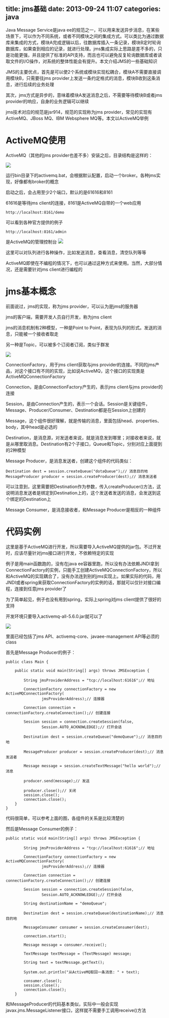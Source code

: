 title: jms基础
date: 2013-09-24 11:07
categories: java 
---
Java Message Service是java ee的规范之一，可以用来发送异步消息，在某些场景下，可以作为不同系统，或者不同模块之间的集成方式。可以类比为通过数据库来集成的方式，模块A完成逻辑以后，往数据库插入一条记录，模块B定时轮询数据库，如果查到相应的记录，就进行处理。jms集成实际上思路是差不多的，只是功能更强，并且提供了标准的API支持，而且也可以避免反复轮询数据库或者读取文件的I/O操作，对系统的整体性能会有提升。本文介绍JMS的一些基础知识
<!--more-->

JMS的主要优点，首先是可以使2个系统或模块实现松耦合，模块A不需要直接调用模块B，只需要往jms provider上发送一条约定格式的消息，模块B收到这条消息，进行后续的业务处理 

其次，jms方式是异步的，意味着模块A发送消息之后，不需要等待模块B或者jms provider的响应，自身的业务逻辑可以继续 

jms技术对应的规范是jsr914，规范的实现称为jms provider，常见的实现有ActiveMQ、JBoss MQ、IBM Websphere MQ等。本文以ActiveMQ举例 

# ActiveMQ使用 

ActiveMQ（其他的jms provider也差不多）安装之后，目录结构是这样的： 

![](http://dl.iteye.com/upload/attachment/0072/1309/c312bba4-1628-3e22-95d3-3da1843b391c.png)

运行bin目录下的activemq.bat，会根据默认配置，启动一个broker。各种jms实现，好像都有broker的概念 

启动之后，会占用至少2个端口，默认的是61616和8161 

61616是等待jms client的连接，8161是ActiveMQ自带的一个web应用 
```
http://localhost:8161/demo
```

可以看到各种官方提供的例子 

```
http://localhost:8161/admin
```

是ActiveMQ的管理控制台 
![](http://dl.iteye.com/upload/attachment/0072/1312/84e11d71-540f-3e7d-81d6-c1dd048453b2.png)

这里可以对队列进行各种操作，比如发送消息，查看消息，清空队列等等 

ActiveMQ即使在不编程的情况下，也可以通过这种方式来使用。当然，大部分情况，还是需要针对jms client进行编程的 

# jms基本概念 

前面说过，jms的实现，称为jms provider，可以认为是jms的服务器 

jms的客户端，需要开发人员自行开发，称为jms client 

jms的消息机制有2种模型，一种是Point to Point，表现为队列的形式。发送的消息，只能被一个接收者取走 

另一种是Topic，可以被多个订阅者订阅，类似于群发 

![](http://dl.iteye.com/upload/attachment/0072/1319/5520cd1a-323b-3ea5-badb-86b92fdc5d4f.png)

ConnectionFactory，用于jms client获取与jms provider的连接。不同的jms产品，对这个接口有不同的实现，比如说ActiveMQ，这个接口的实现类是ActiveMQConnectionFactory 

Connection，是由ConnectionFactory产生的，表示jms client与jms provider的连接 

Session，是由Connection产生的，表示一个会话。Session是关键组件，Message、Producer/Consumer、Destination都是在Session上创建的 

Message，这个组件很好理解，就是传输的消息，里面包括head、properties、body，其中head是必选的 

Destination，是消息源，对发送者来说，就是消息发到哪里；对接收者来说，就是从哪里取消息。Destination有2个子接口，Queue和Topic，分别对应上面提到的2种模型 

Message Producer，是消息发送者，创建这个组件的代码类似：
```
Destination dest = session.createQueue("dotaQueue");// 消息目的地
MessageProducer producer = session.createProducer(dest);// 消息发送者
```

可以注意到，这里需要把Destination作为参数，传入createProducer()方法，这说明消息发送者是绑定到Destination上的，这个发送者发送的消息，会发送到这个绑定的Destination上 

Message Consumer，是消息接收者，和Message Producer是相反的一种组件 

# 代码实例 

这里是基于ActiveMQ进行开发，所以需要导入ActiveMQ提供的jar包。不过开发时，应该尽量针对jms接口进行开发，不依赖特定的实现 

例子是用main函数跑的，没有在java ee容器里跑，所以没有办法依赖JNDI拿到ConnectionFactory的实例，只能手工创建ActiveMQConnectionFactory，所以和ActiveMQ的实现耦合了，没有办法连到别的jms实现上。如果实际的代码，用JNDI或者spring来获取ConnectionFactory的实例的话，那就可以仅针对接口编程，连接到任意jms provider了 

为了简单起见，例子也没有用到spring，实际上spring对jms client提供了很好的支持

开发环境只要导入activemq-all-5.6.0.jar就可以了 

![](http://dl.iteye.com/upload/attachment/0072/1326/78e8066f-8efb-3af9-bf89-fca8ae8e16be.png)

里面已经包括了jms API、activemq-core、javaee-management API等必须的class 

首先是Message Producer的例子：

```
public class Main {

	public static void main(String[] args) throws JMSException {

		String jmsProviderAddress = "tcp://localhost:61616";// 地址

		ConnectionFactory connectionFactory = new ActiveMQConnectionFactory(
				jmsProviderAddress);// 连接器

		Connection connection = connectionFactory.createConnection();// 创建连接

		Session session = connection.createSession(false,
				Session.AUTO_ACKNOWLEDGE);// 打开会话

		Destination dest = session.createQueue("demoQueue");// 消息目的地

		MessageProducer producer = session.createProducer(dest);// 消息发送者

		Message message = session.createTextMessage("hello world");// 消息

		producer.send(message);// 发送

		producer.close();// 关闭
		session.close();
		connection.close();
	}
}
```

代码很简单，可以参考上面的图，各组件的关系是比较清楚的 

然后是Message Consumer的例子：

```
public static void main(String[] args) throws JMSException {

		String jmsProviderAddress = "tcp://localhost:61616";// 地址

		ConnectionFactory connectionFactory = new ActiveMQConnectionFactory(
				jmsProviderAddress);// 连接器

		Connection connection = connectionFactory.createConnection();// 创建连接

		Session session = connection.createSession(false,
				Session.AUTO_ACKNOWLEDGE);// 打开会话

		String destinationName = "demoQueue";

		Destination dest = session.createQueue(destinationName);// 消息目的地

		MessageConsumer consumer = session.createConsumer(dest);

		connection.start();

		Message message = consumer.receive();

		TextMessage textMessage = (TextMessage) message;

		String text = textMessage.getText();

		System.out.println("从ActiveMQ取回一条消息: " + text);

		consumer.close();
		session.close();
		connection.close();
	}
```
和MessageProducer的代码基本类似，实际中一般会实现javax.jms.MessageListener接口，这样就不需要手工调用receive()方法